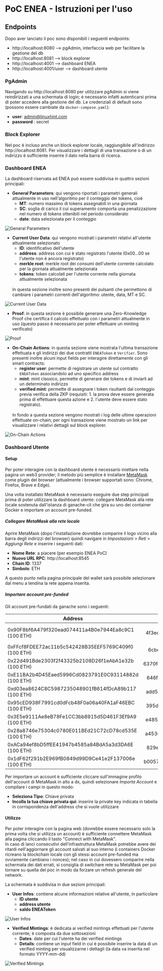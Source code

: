 # PoC ENEA - Istruzioni per l'uso

## Endpoints
Dopo aver lanciato il poc sono disponibili i seguenti endpoints:   
- http://localhost:8080 --> pgAdmin, interfaccia web per facilitare la gestione del db
- http://localhost:8081 --> block explorer
- http://localhost:4001 --> dashboard ENEA
- http://localhost:4001/user --> dashboard utente

### PgAdmin
Navigando su http://localhost:8080 per utilizzare pgAdmin si viene reindirizzati a una schermata di login; è necessario infatti autenticarsi prima di poter accedere alla gestione del db. Le credenziali di default sono (possono essere cambiate da `docker-compose.yaml`):
- **user**:  admin@linuxhint.com
- **password** : secret   

### Block Explorer
Nel poc è incluso anche un block explorer locale, raggiungibile all'indirizzo http://localhost:8081. Per visualizzare i dettagli di una transazione o di un indirizzo è sufficiente inserire il dato nella barra di ricerca.

### Dashboard ENEA
La dashboard riservata ad ENEA può essere suddivisa in quattro sezioni principali:
- **General Parameters**: qui vengono riportati i parametri generali attualmente in uso nell'algoritmo per il conteggio dei tokens, cioè    
    - **MT**: numero massimo di tokens assegnabili in una giornata
    - **SC**: soglia di carico il cui superamento comporta una penalizzazione nel numero di tokens ottenibili nel periodo considerato
    - **date**: data selezionata per il conteggio                  
                                      
![General Parameters](screenshots/1.png)                 


- **Current User Data**: qui vengono mostrati i parametri relativi all'utente attualmente selezionato
    - **ID**: identificativo dell'utente
    - **address**: address con cui è stato registrato l'utente (0x00...00 se l'utente non è ancora registrato) 
    - **merkle root**: merkle root dei consumi dell'utente corrente calcolato per la giornata attualmente selezionata
    - **tokens**: token calcolati per l'utente corrente nella giornata attualmente selezionata
    <br/>       
    In questa sezione inoltre sono presenti dei pulsanti che permettono di cambiare i parametri correnti dell'algoritmo: utente, data, MT e SC.       
![Current User Data](screenshots/2.png)         

- **Proof**: in questa sezione è possibile generare una Zero-Knowledge Proof che certifica il calcolo effettuato con i parametri attualmente in uso (questo passo è necessario per poter effettuare un minting verificato)
        
![Proof](screenshots/3.png) 

       
- **On-Chain Actions**: in questa sezione viene mostrata l'ultima transazione effettuata e gli indirizzi dei due contratti `ENEAToken` e `Verifier`. Sono presenti inoltre alcuni input fields per interagire direttamente con gli smart contracts:
    - **register user**: permette di registrare un utente sul contratto `ENEAToken` associandolo ad uno specifico address
    - **mint**: mint classico, permette di generare dei tokens e di inviarli ad un determinato indirizzo
    - **verified mint**: permette di assegnare i token risultanti dal conteggio previa verifica della ZKP (requisiti: 1. la prova deve essere generata prima di effettuare questa azione e 2. l'utente deve essere stato registrato).   
    <br/>
    In fondo a questa sezione vengono mostrati i log delle ultime operazioni effettuate on-chain; per ogni transazione viene mostrato un link per visualizzare i relativi dettagli sul block explorer.

![On-Chain Actions](screenshots/4.png) 

### Dashboard Utente

#### Setup
Per poter interagire con la dashboard utente è necessario iniettare nella pagina un web3 provider; il metodo più semplice è installare [MetaMask](https://metamask.io/download) come plugin del browser (attualmente i browser supportati sono: Chrome, Firefox, Brave e Edge).

Una volta installato MetaMask è necessario eseguire due step principali prima di poter utilizzare la dashboard utente: collegare MetaMask alla rete locale sostenuta dall'istanza di ganache-cli che gira su uno dei container Docker e importare un account pre-funded.

##### Collegare MetaMask alla rete locale
Aprire MetaMask (dopo l'installazione dovrebbe comparire il logo vicino alla barra degli indirizzi del browser) quindi navigare in *Impostazioni* > *Reti* > *Aggiungi Rete* e inserire i seguenti dati:
* **Nome Rete**: a piacere (per esempio ENEA PoC)
* **Nuovo URL RPC**: http://localhost:8545
* **Chain ID**: 1337
* **Simbolo**: ETH 

A questo punto nella pagina principale del wallet sarà possibile selezionare dal menu a tendina la rete appena inserita.

##### Importare account pre-funded
Gli account pre-fundati da ganache sono i seguenti:

|                 Address                              |                            Private Key                           |      Notes       |
| ---------------------------------------------------- |:----------------------------------------------------------------:|:----------------:|
| 0x90F8bf6A479f320ead074411a4B0e7944Ea8c9C1 (100 ETH) | 4f3edf983ac636a65a842ce7c78d9aa706d3b113bce9c46f30d7d21715b23b1d | usato per deploy |
| 0xFFcf8FDEE72ac11b5c542428B35EEF5769C409f0 (100 ETH) | 6cbed15c793ce57650b9877cf6fa156fbef513c4e6134f022a85b1ffdd59b2a1 |                  |
| 0x22d491Bde2303f2f43325b2108D26f1eAbA1e32b (100 ETH) | 6370fd033278c143179d81c5526140625662b8daa446c22ee2d73db3707e620c |                  |
| 0xE11BA2b4D45Eaed5996Cd0823791E0C93114882d (100 ETH) | 646f1ce2fdad0e6deeeb5c7e8e5543bdde65e86029e2fd9fc169899c440a7913 |                  |
| 0xd03ea8624C8C5987235048901fB614fDcA89b117 (100 ETH) | add53f9a7e588d003326d1cbf9e4a43c061aadd9bc938c843a79e7b4fd2ad743 |                  |
| 0x95cED938F7991cd0dFcb48F0a06a40FA1aF46EBC (100 ETH) | 395df67f0c2d2d9fe1ad08d1bc8b6627011959b79c53d7dd6a3536a33ab8a4fd |                  |
| 0x3E5e9111Ae8eB78Fe1CC3bb8915d5D461F3Ef9A9 (100 ETH) | e485d098507f54e7733a205420dfddbe58db035fa577fc294ebd14db90767a52 |                  |
| 0x28a8746e75304c0780E011BEd21C72cD78cd535E (100 ETH) | a453611d9419d0e56f499079478fd72c37b251a94bfde4d19872c44cf65386e3 |                  |
| 0xACa94ef8bD5ffEE41947b4585a84BdA5a3d3DA6E (100 ETH) | 829e924fdf021ba3dbbc4225edfece9aca04b929d6e75613329ca6f1d31c0bb4 |                  |
| 0x1dF62f291b2E969fB0849d99D9Ce41e2F137006e (100 ETH) | b0057716d5917badaf911b193b12b910811c1497b5bada8d7711f758981c3773 |                  |

Per importare un account è sufficiente cliccare sull'immagine profilo dell'account di MetaMask in alto a dx, quindi selezionare *Importa Account* e compilare i campi in questo modo:
* **Seleziona Tipo**: Chiave privata
* **Incolla la tua chiave privata qui**: inserire la private key indicata in tabella in corrispondenza dell'address che si vuole utilizzare

#### Utilizzo

Per poter interagire con la pagina web (dovrebbe essere necessario solo la prima volta che si utilizza un account) è sufficiente connettere MetaMask alla pagina cliccando il tasto "Connect with MetaMask".   
In caso di lanci consecutivi dell'infrastruttura MetaMask potrebbe avere dei ritardi nell'aggiornare gli account salvati al suo interno (i containers Docker ricreano la blockchain locale con gli stessi account pre-funded ma ovviamente cambiano i nonces); nel caso in cui dovessero comparire nella schermata dei dati errati, si consiglia di switchare rete su MetaMask per poi tornare su quella del poc in modo da forzare un refresh generale del network.  

La schermata è suddivisa in due sezioni principali:
- **User Infos**: contiene alcune informazioni relative all'utente, in particolare
    - **ID utente**
    - **address utente**
    - **saldo ENEAToken**   
         
![User Infos](screenshots/5.png) 


- **Verified Mintings**: è dedicata ai verified mintings effettuati per l'utente corrente; è composta da due sottosezioni 
    - **Dates**: date per cui l'utente ha dei verified mintings
    - **Details**: contiene un input field in cui è possibile inserire la data di un verified minting per visualizzarne i dettagli (la data va inserita nel formato YYYY-mm-dd)

![Verified Mintings](screenshots/6.png)




